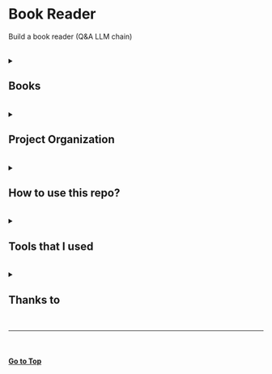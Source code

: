 Book Reader
==============================

Build a book reader (Q&A LLM chain)

<br>

<details>
  <summary> <h2> Books</h2> </summary>
  <li> Time Machine by H. G. Wells
</details>

<br>

<details>
  <summary> <h2> Project Organization</h2> </summary>


    ├── AUTHORS.md
    ├── LICENSE
    ├── README.md
    ├── config
    │   ├── `requirements.txt`: packages
    │   └── `token_access.py`: the file is used to store tokens (remember to add the filename in `.gitignore` file to protect your token) 
    ├── data
    ├── notebooks
    │   ├── `00-book-time-machine_flan_t5_large.ipynb`: using `google/flan-t5-large`
    │   └── `01-book-time-machine-llama2_7B.ipynb`: using `llama2_7B`
    └── model
        └──cache: storing models
</details>

<br>

<details>
  <summary> <h2> How to use this repo?</h2> </summary>



#### 1. Download this repo
```bash
git clone https://github.com/dujm/book-reader.git
```
#### 2. Create a conda environment
```bash
# create an env (here I name it "llm") with a stable Python version (e.g. Python 3.8) 
conda create -n ll python=3.11

# activate env
conda activate llm
```
#### 3. Install Python packages
```python
pip install -r ./config/requirements.txt
```

#### 4. Install jupyterlab (if you want to use it)
```bash
conda install -c conda-forge jupyterlab

# add conda environment to jupyter lab
conda install ipykernel
ipython kernel install --user --name=llm

# open jupyter lab
jupyter lab
```

#### 5. Download Ollama (optional)
 * Ollama is used in `notebooks/01-book-time-machine-llama2_7B.ipynb`
 * [Download file from Ollama website](https://ollama.ai/download)
   * Open Ollama app if you use a Mac
 * Select a model from [Model library](https://github.com/ollama/ollama).
 * Here I select llama2

```sh
# run llama2 model
ollama run llama2

# Note: when you run the model llama2 for the first time, the model is not yet downloaded. Therefore, ollama will pull the model from the Ollama website first, before it runs the model. This may take a while.
```

</details>

<br>

<details>
  <summary> <h2> Tools that I used</h2> </summary>

 * [Chroma vector database](https://github.com/chroma-core/chroma)
 * [HuggingFacePipeline](https://python.langchain.com/docs/integrations/llms/huggingface_pipelines)
 * [Langchain](https://github.com/langchain-ai/langchain)
 * [Ollama](https://github.com/ollama/ollama)
 * [SentenceTransformers](https://github.com/UKPLab/sentence-transformers)
</details>

<br>

 <details>
  <summary> <h2> Thanks to</h2> </summary>

 * [Project Gutenberg](https://www.gutenberg.org/)
 * [Databricks](https://www.edx.org/learn/computer-science/databricks-large-language-models-application-through-production)
</details>

<br>

---
<br>

#### [Go to Top](#TOP)